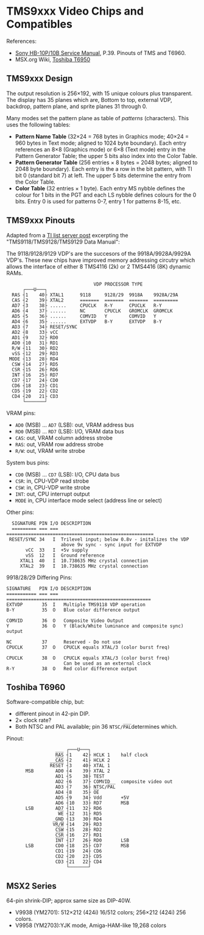 TMS9xxx Video Chips and Compatibles
===================================

References:
- [Sony HB-10P/10B Service Manual][hb10sm], P.39. Pinouts of TMS and T6960.
- MSX.org Wiki, [Toshiba T6950][mw-t6950]


TMS9xxx Design
--------------

The output resolution is 256×192, with 15 unique colours plus transparent.
The display has 35 planes which are, Bottom to top, external VDP, backdrop,
pattern plane, and sprite planes 31 through 0.

Many modes set the pattern plane as table of _patterns_ (characters). This
uses the following tables:
- __Pattern Name Table__ (32×24 = 768 bytes in Graphics mode; 40×24 = 960
  bytes in Text mode; aligned to 1024 byte boundary). Each entry references
  an 8×8 (Graphics mode) or 6×8 (Text mode) entry in the Pattern Generator
  Table; the upper 5 bits also index into the Color Table.
- __Pattern Generator Table__ (256 entries × 8 bytes = 2048 bytes; aligned
  to 2048 byte boundary). Each entry is the a row in the bit pattern, with
  TI bit 0 (standard bit 7) at left. The upper 5 bits determine the entry
  from the Color Table.
- __Color Table__ (32 entries × 1 byte). Each entry MS nybble defines the
  colour for 1 bits in the PGT and each LS nybble defines colours for the 0
  bits. Entry 0 is used for patterns 0-7, entry 1 for patterns 8-15, etc.


TMS9xxx Pinouts
---------------

Adapted from a [TI list server post][tilist] excerpting the
"TMS9118/TMS9128/TMS9129 Data Manual":

The 9118/9128/9129 VDP's are the succesors of the 9918A/9928A/9929A VDP's.
These new chips have improved memory addressing circutry which allows the
interface of either 8 TMS4116 (2k) or 2 TMS4416 (8K) dynamic RAMs.

                                    VDP PROCESSOR TYPE
          ┌───U───┐
      RAS ┤1    40├ XTAL1      9118     9128/29  9918A    9928A/29A
      CAS ┤2    39├ XTAL2      =======  =======  =======  =========
      AD7 ┤3    38├ ......     CPUCLK   R-Y      CPUCLK   R-Y
      AD6 ┤4    37├ ......     NC       CPUCLK   GROMCLK  GROMCLK
      AD5 ┤5    36├ ......     COMVID   Y        COMVID   Y
      AD4 ┤6    35├ ......     EXTVDP   B-Y      EXTVDP   B-Y
      AD3 ┤7    34├ RESET/SYNC
      AD2 ┤8    33├ vCC
      AD1 ┤9    32├ RD0
      AD0 ┤10   31├ RD1
      R/W ┤11   30├ RD2
      vSS ┤12   29├ RD3
     MODE ┤13   28├ RD4
      CSW ┤14   27├ RD5
      CSR ┤15   26├ RD6
      INT ┤16   25├ RD7
      CD7 ┤17   24├ CD0
      CD6 ┤18   23├ CD1
      CD5 ┤19   22├ CD2
      CD4 ┤20   21├ CD3
          └───────┘

VRAM pins:
- `AD0` (MSB) … `AD7` (LSB): out, VRAM address bus
- `RD0` (MSB) … `RD7` (LSB): I/O, VRAM data bus
- `CAS`: out, VRAM column address strobe
- `RAS`: out, VRAM row address strobe
- `R/W`: out, VRAM write strobe

System bus pins:
- `CD0` (MSB) … `CD7` (LSB): I/O, CPU data bus
- `CSR`: in, CPU-VDP read strobe
- `CSW`: in, CPU-VDP write strobe
- `INT`: out, CPU interrupt output
- `MODE` in, CPU interface mode select (address line or select)

Other pins:

      SIGNATURE PIN I/O DESCRIPTION
      ========= === === ======================================================
     RESET/SYNC 34   I  Trilevel input; below 0.8v - initalizes the VDP
                        above 9v sync - sync input for EXTVDP
           vCC  33   I  +5v supply
           vSS  12   I  Ground reference
         XTAL1  40   I  10.738635 MHz crystal connection
         XTAL2  39   I  10.738635 MHz crystal connection


9918/28/29 Differing Pins:

    SIGNATURE   PIN I/O DESCRIPTION
    =========== === === =====================================================
    EXTVDP       35  I   Multiple TMS9118 VDP operation
    B-Y          35  O   Blue color difference output

    COMVID       36  O   Composite Video Output
    Y            36  O   Y (Black/White luminance and composite sync) output

    NC           37      Reserved - Do not use
    CPUCLK       37  O   CPUCLK equals XTAL/3 (color burst freq)

    CPUCLK       38  O   CPUCLK equals XTAL/3 (color burst freq)
                         Can be used as an external clock
    R-Y          38  O   Red color difference output


Toshiba T6960
-------------

Software-compatible chip, but:
- different pinout in 42-pin DIP.
- 2× clock rate?
- Both NTSC and PAL available; pin 36 `NTSC/P̅A̅L̅`determines which.

Pinout:

                          ┌───U───┐
                      R̅A̅S̅ ┤1    42├ HCLK 1    half clock
                      C̅A̅S̅ ┤2    41├ HCLK 2
                    R̅E̅S̅E̅T̅ ┤3    40├ XTAL 1
           MSB        AD0 ┤4    39├ XTAL 2
                      AD1 ┤5    38├ TEST
                      AD2 ┤6    37├ COMVID    composite video out
                      AD3 ┤7    36├ NTSC/P̅A̅L̅
                      AD4 ┤8    35├ O̅E̅
                      AD5 ┤9    34├ Vdd       +5V
                      AD6 ┤10   33├ RD7       MSB
           LSB        AD7 ┤11   32├ RD6
                       W̅E̅ ┤12   31├ RD5
                      GND ┤13   30├ RD4
                     V̅R̅/̅W̅ ┤14   29├ RD3
                      C̅S̅W̅ ┤15   28├ RD2
                      C̅S̅R̅ ┤16   27├ RD1
                      I̅N̅T̅ ┤17   26├ RD0       LSB
           LSB        CD0 ┤18   25├ CD7       MSB
                      CD1 ┤19   24├ CD6
                      CD2 ┤20   23├ CD5
                      CD3 ┤21   22├ CD4
                          └───────┘


MSX2 Series
-----------

64-pin shrink-DIP; approx same size as DIP-40W.

- V9938 (YM2701): 512×212 (424i) 16/512 colors; 256×212 (424i) 256 colors.
- V9958 (YM2703):YJK mode, Amiga-HAM-like 19,268 colors



<!-------------------------------------------------------------------->
[hb10sm]: https://archive.org/details/sonyhb10p10bsm/page/n38/mode/1up
[mw-t6950]: https://www.msx.org/wiki/Toshiba_T6950
[tilist]: https://groups.google.com/g/comp.sys.ti/c/2qFvxOoWj9A/m/PHboGi6lyOwJ?hl=en
